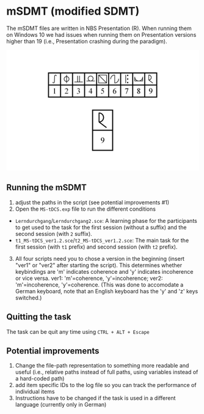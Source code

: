 # mSDMT (modified SDMT)

The mSDMT files are written in NBS Presentation (R). When running them on Windows 10 we had issues when running them on Presentation versions higher than 19 (i.e., Presentation crashing during the paradigm).

![mSDMT](./screen.jpg)

## Running the mSDMT

1. adjust the paths in the script (see potential improvements #1)
2. Open the `MS-tDCS.exp` file to run the different conditions

- `Lerndurchgang`/`Lerndurchgang2.sce`: A learning phase for the participants to get used to the task for the first session (without a suffix) and the second session (with `2` suffix).
- `t1_MS-tDCS_ver1.2.sce`/`t2_MS-tDCS_ver1.2.sce`: The main task for the first session (with `t1` prefix) and second session (with `t2` prefix).

3. All four scripts need you to chose a version in the beginning (insert "ver1" or "ver2" after starting the script). This determines whether keybindings are 'm' indicates coherence and 'y' indicates incoherence or vice versa. ver1: 'm'=coherence, 'y'=incoherence; ver2: 'm'=incoherence, 'y'=coherence. (This was done to accomodate a German keyboard, note that an English keyboard has the 'y' and 'z' keys switched.)

## Quitting the task

The task can be quit any time using `CTRL + ALT + Escape`

## Potential improvements

1. Change the file-path representation to something more readable and useful (i.e., relative paths instead of full paths, using variables instead of a hard-coded path)
2. add item specific IDs to the log file so you can track the performance of individual items
3. Instructions have to be changed if the task is used in a different language (currently only in German)
